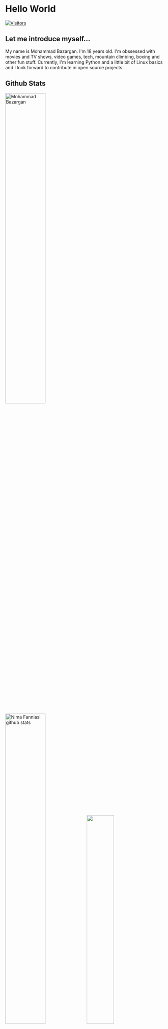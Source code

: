 <!-- # About Me

- 👋 Hi, I’m @BazarganDev
- 👀 I’m interested in programming, movies, videogames and mountain climbing
- 🌱 I’m currently learning Python
- 💞️ I’m looking to collaborate on python projects
- 📫 How to reach me: jc.mhmd.bazargan850627@gmail.com
![Github Stats](https://github-readme-stats.vercel.app/api?username=BazarganDev&theme=dark&show_icons=true&count_private=true)
-->
# Hello World
[![Visitors](https://api.visitorbadge.io/api/visitors?path=https%3A%2F%2Fgithub%2FBazarganDev&countColor=%23ff8a65)](https://visitorbadge.io/status?path=https%3A%2F%2Fgithub%2FBazarganDev)

## Let me introduce myself...
My name is Mohammad Bazargan. I'm 18 years old. I'm obssessed with movies and TV shows, video games, tech, mountain climbing, boxing and other fun stuff. Currently, I'm learning Python and a little bit of Linux basics and I look forward to contribute in open source projects.

## Github Stats
<div>
  <img width="auto" height="50%" src="https://github-readme-streak-stats.herokuapp.com/?user=BazarganDev&theme=dark&show_icons=true&ring=00bfbf&fire=00bfbf&currStreakLabel=00bfbf" alt="Mohammad Bazargan" />
  <img width="auto" height="50%" src="https://github-readme-stats.vercel.app/api?username=BazarganDev&show_icons=true&count_private=true&hide_border=true&title_color=00bfbf&icon_color=00bfbf&text_color=c9d1d9&bg_color=0d1117" alt="Nima Fanniasl github stats" />
  <img width="41%" height="auto" src="https://github-readme-stats.vercel.app/api/top-langs/?username=BazarganDev&theme=dark&show_icons=true&layout=compact&title_color=00bfbf&text_color=00bfbf&bg_color=0d1117" />
</div>

## Contact Me
- Email: jc.mhmd.bazargan850627@gmail.com
